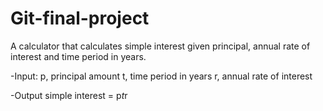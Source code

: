 # Git-final-project

A calculator that calculates simple interest given principal, annual rate of interest and time period in years.

-Input:
   p, principal amount
   t, time period in years
   r, annual rate of interest

-Output
   simple interest = p*t*r
